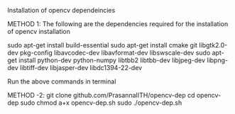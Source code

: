 Installation of opencv dependeincies

METHOD 1:
The following are the dependencies required for the installation of opencv installation

sudo apt-get install build-essential
sudo apt-get install cmake git libgtk2.0-dev pkg-config libavcodec-dev libavformat-dev libswscale-dev
sudo apt-get install python-dev python-numpy libtbb2 libtbb-dev libjpeg-dev libpng-dev libtiff-dev libjasper-dev libdc1394-22-dev

Run the above commands in terminal

METHOD -2: 
git clone github.com/PrasannaIITH/opencv-dep
cd opencv-dep
sudo chmod a+x opencv-dep.sh
sudo ./opencv-dep.sh

